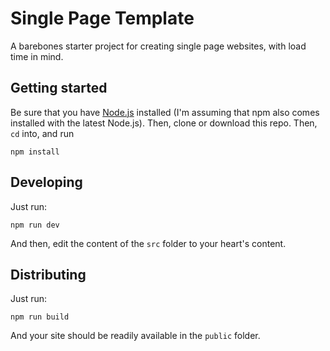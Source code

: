 # Single Page Template

A barebones starter project for creating single page websites, with load time in mind.

## Getting started

Be sure that you have [Node.js](https://nodejs.org/en/) installed (I'm assuming that npm also comes installed with the latest Node.js). Then, clone or download this repo. Then, `cd` into, and run

```
npm install
```

## Developing

Just run:

```
npm run dev
```

And then, edit the content of the `src` folder to your heart's content.

## Distributing

Just run:

```
npm run build
```

And your site should be readily available in the `public` folder.
